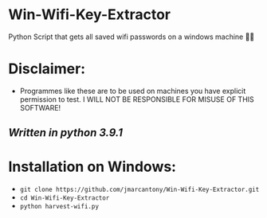 # Win-Wifi-Key-Extractor
Python Script that gets all saved wifi passwords on a windows machine 🐱‍💻

# Disclaimer: 
- Programmes like these are to be used on machines you have explicit permission to test. I WILL NOT BE RESPONSIBLE FOR MISUSE OF THIS SOFTWARE!

## *Written in python 3.9.1*

# Installation on Windows:
* `git clone https://github.com/jmarcantony/Win-Wifi-Key-Extractor.git`
* `cd Win-Wifi-Key-Extractor`
* `python harvest-wifi.py`

